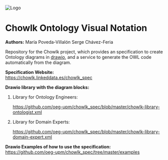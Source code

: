 ![Logo](https://github.com/oeg-upm/chowlk_spec/blob/master/images/logos/logo.png)

# Chowlk Ontology Visual Notation

<b>Authors:</b>
María Poveda-Villalón
Serge Chávez-Feria

Repository for the Chowlk project, which provides an specification to create Ontology diagrams in <a href="https://www.draw.io/">drawio</a>, and a service to generate the OWL code automatically from the diagram.

<b>Specification Website:</b><br>
https://chowlk.linkeddata.es/chowlk_spec

<b>Drawio library with the diagram blocks:</b><br>

1. Library for Ontology Engineers:

    https://github.com/oeg-upm/chowlk_spec/blob/master/chowlk-library-ontologist.xml

2. Library for Domain Experts:

    https://github.com/oeg-upm/chowlk_spec/blob/master/chowlk-library-domain-expert.xml

<b>Drawio Examples of how to use the specification:</b><br>
https://github.com/oeg-upm/chowlk_spec/tree/master/examples
